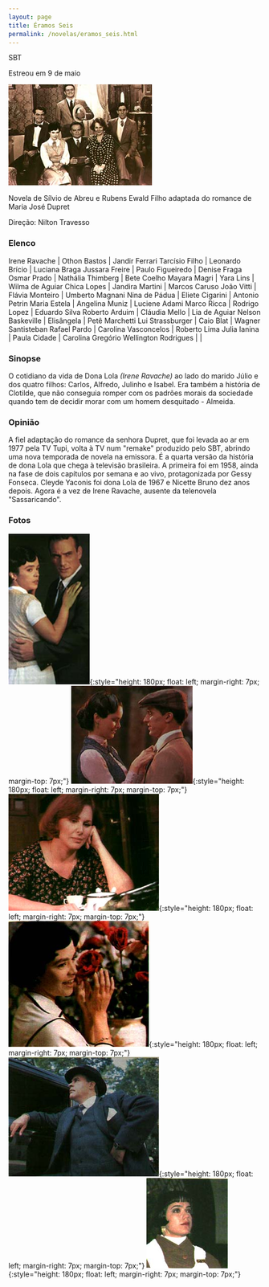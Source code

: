 ```yaml
---
layout: page
title: Éramos Seis
permalink: /novelas/eramos_seis.html
---
```


SBT

Estreou em 9 de maio

![eramos seis](/novelas/img/eramos_seis.jpg)
 
Novela de Sílvio de Abreu e Rubens Ewald Filho
adaptada do romance de Maria José Dupret

Direção: Nilton Travesso 

### Elenco

Irene Ravache | Othon Bastos | Jandir Ferrari
Tarcísio Filho | Leonardo Brício | Luciana Braga
Jussara Freire | Paulo Figueiredo | Denise Fraga
Osmar Prado | Nathália Thimberg | Bete Coelho
Mayara Magri | Yara Lins | Wilma de Aguiar
Chica Lopes | Jandira Martini | Marcos Caruso
João Vitti | Flávia Monteiro | Umberto Magnani
Nina de Pádua | Eliete Cigarini | Antonio Petrin
Maria Estela | Angelina Muniz | Luciene Adami
Marco Ricca | Rodrigo Lopez | Eduardo Silva
Roberto Arduim | Cláudia Mello | Lia de Aguiar
Nelson Baskeville | Elisângela | Petê Marchetti
Lui Strassburger | Caio Blat | Wagner Santisteban
Rafael Pardo | Carolina Vasconcelos | Roberto Lima
Julia Ianina | Paula Cidade | Carolina Gregório 
Wellington Rodrigues | |

### Sinopse

O cotidiano da vida de Dona Lola *(Irene Ravache)* ao lado do marido Júlio e dos quatro filhos: Carlos, Alfredo, Julinho e Isabel. Era também a história de Clotilde, que não conseguia romper com os padrões morais da sociedade quando tem de decidir morar com um homem desquitado - Almeida. 

### Opinião

A fiel adaptação do romance da senhora Dupret, que foi levada ao ar em 1977 pela TV Tupi, volta à TV num "remake" produzido pelo SBT, abrindo uma nova temporada de novela na emissora. É a quarta versão da história de dona Lola que chega à televisão brasileira. A primeira foi em 1958, ainda na fase de dois capítulos por semana e ao vivo, protagonizada por Gessy Fonseca. Cleyde Yaconis foi dona Lola de 1967 e Nicette Bruno dez anos depois. Agora é a vez de Irene Ravache, ausente da telenovela "Sassaricando". 

### Fotos

![Marco Ricca e Luciana Braga](/novelas/img/eramos_seis_6.jpg){:style="height: 180px; float: left; margin-right: 7px; margin-top: 7px;"}
![Leonardo Brício em ótima atuação](/novelas/img/eramos_seis_adami_e_bricio.jpg){:style="height: 180px; float: left; margin-right: 7px; margin-top: 7px;"}
![Dona Lola a matriarca da família](/novelas/img/eramos_seis_irene_ravache.jpg){:style="height: 180px; float: left; margin-right: 7px; margin-top: 7px;"} 
![Luciana Braga em uma bela cena de Éramos Seis](/novelas/img/eramos_seis_luciana_braga.jpg){:style="height: 180px; float: left; margin-right: 7px; margin-top: 7px;"} 
![Osmar Prado em mais um ótimo trabalho](/novelas/img/eramos_seis_osmar_prado.jpg){:style="height: 180px; float: left; margin-right: 7px; margin-top: 7px;"} 
![Bete Coelho em Éramos Seis](/novelas/img/eramos_seis_bete_coelho.jpg){:style="height: 180px; float: left; margin-right: 7px; margin-top: 7px;"} 
